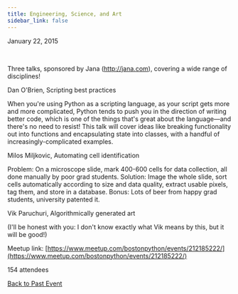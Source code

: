 ```yaml
---
title: Engineering, Science, and Art
sidebar_link: false
---
```


January 22, 2015


   

Three talks, sponsored by Jana (http://jana.com), covering a wide range of disciplines!

Dan O'Brien, Scripting best practices

When you're using Python as a scripting language, as your script gets more and more complicated, Python tends to push you in the direction of writing better code, which is one of the things that's great about the language—and there's no need to resist! This talk will cover ideas like breaking functionality out into functions and encapsulating state into classes, with a handful of increasingly-complicated examples.

Milos Miljkovic, Automating cell identification

Problem: On a microscope slide, mark 400-600 cells for data collection, all done manually by poor grad students. Solution: Image the whole slide, sort cells automatically according to size and data quality, extract usable pixels, tag them, and store in a database. Bonus: Lots of beer from happy grad students, university patented it.

Vik Paruchuri, Algorithmically generated art

(I'll be honest with you: I don't know exactly what Vik means by this, but it will be good!)


Meetup link: [https://www.meetup.com/bostonpython/events/212185222/](https://www.meetup.com/bostonpython/events/212185222/)

154 attendees

[Back to Past Event](past-events.md)